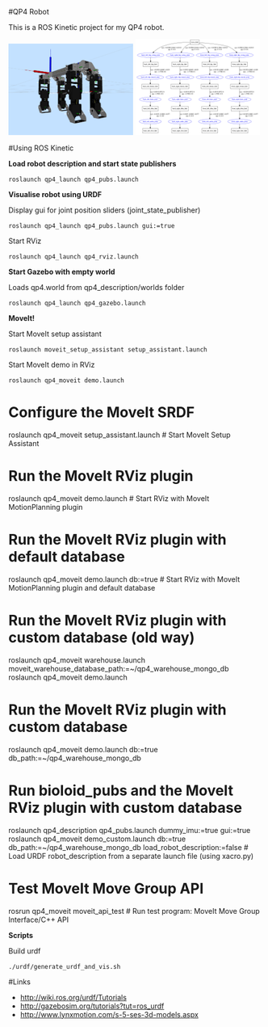 #QP4 Robot

This is a ROS Kinetic project for my QP4 robot.

<img src="/assets/images/rviz_screenshot_2016_11_17-18_08_41.png" alt="alt text" width="49%" >
<img src="/assets/images/urdf.png" alt="alt text" width="49%" >

#Using ROS Kinetic

__Load robot description and start state publishers__
~~~~
roslaunch qp4_launch qp4_pubs.launch
~~~~

__Visualise robot using URDF__

Display gui for joint position sliders (joint_state_publisher)
~~~~
roslaunch qp4_launch qp4_pubs.launch gui:=true
~~~~

Start RViz
~~~~
roslaunch qp4_launch qp4_rviz.launch
~~~~

__Start Gazebo with empty world__

Loads qp4.world from qp4_description/worlds folder
~~~~
roslaunch qp4_launch qp4_gazebo.launch
~~~~

__MoveIt!__

Start MoveIt setup assistant
~~~~
roslaunch moveit_setup_assistant setup_assistant.launch
~~~~

Start MoveIt demo in RViz
~~~~
roslaunch qp4_moveit demo.launch
~~~~


# Configure the MoveIt SRDF
roslaunch qp4_moveit setup_assistant.launch                          # Start MoveIt Setup Assistant

# Run the MoveIt RViz plugin
roslaunch qp4_moveit demo.launch                                     # Start RViz with MoveIt MotionPlanning plugin

# Run the MoveIt RViz plugin with default database
roslaunch qp4_moveit demo.launch db:=true                            # Start RViz with MoveIt MotionPlanning plugin and default database

# Run the MoveIt RViz plugin with custom database (old way)
roslaunch qp4_moveit warehouse.launch moveit_warehouse_database_path:=~/qp4_warehouse_mongo_db
roslaunch qp4_moveit demo.launch

# Run the MoveIt RViz plugin with custom database
roslaunch qp4_moveit demo.launch db:=true db_path:=~/qp4_warehouse_mongo_db

# Run bioloid_pubs and the MoveIt RViz plugin with custom database
roslaunch qp4_description qp4_pubs.launch dummy_imu:=true gui:=true
roslaunch qp4_moveit demo_custom.launch db:=true db_path:=~/qp4_warehouse_mongo_db load_robot_description:=false    # Load URDF robot_description from a separate launch file (using xacro.py)

# Test MoveIt Move Group API
rosrun qp4_moveit moveit_api_test                                           # Run test program: MoveIt Move Group Interface/C++ API





__Scripts__

Build urdf
~~~~
./urdf/generate_urdf_and_vis.sh
~~~~

#Links

* http://wiki.ros.org/urdf/Tutorials
* http://gazebosim.org/tutorials?tut=ros_urdf
* http://www.lynxmotion.com/s-5-ses-3d-models.aspx


